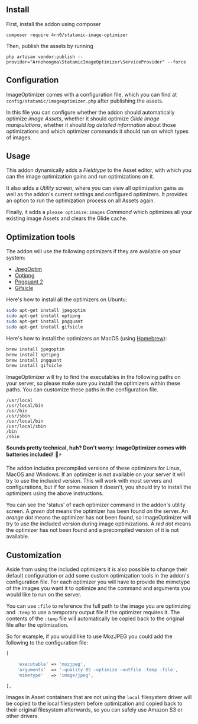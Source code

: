 ## Install
First, install the addon using composer  

```composer require 4rn0/statamic-image-optimizer```

Then, publish the assets by running  

```php artisan vendor:publish --provider="Arnohoogma\StatamicImageOptimizer\ServiceProvider" --force```

## Configuration
ImageOptimizer comes with a configuration file, which you can find at `config/statamic/imageoptimizer.php` after publishing the assets.  

In this file you can configure whether the addon should automatically optimize *image Assets*, whether it should optimize *Glide image manipulations*, whether it should *log detailed information* about those optimizations and which optimizer commands it should run on which types of images.  

## Usage
This addon dynamically adds a *Fieldtype* to the Asset editor, with which you can the image optimization gains and run optimizations on it.  

It also adds a *Utility* screen, where you can view all optimization gains as well as the addon's current settings and configured optimizers. It provides an option to run the optimization process on all Assets again.  

Finally, it adds a `please optimize:images` *Command* which optimizes all your existing image Assets and clears the Glide cache.  

## Optimization tools
The addon will use the following optimizers if they are available on your system:

- [JpegOptim](http://freecode.com/projects/jpegoptim)
- [Optipng](http://optipng.sourceforge.net/)
- [Pngquant 2](https://pngquant.org/)
- [Gifsicle](http://www.lcdf.org/gifsicle/)

Here's how to install all the optimizers on Ubuntu:

```bash
sudo apt-get install jpegoptim
sudo apt-get install optipng
sudo apt-get install pngquant
sudo apt-get install gifsicle
```

Here's how to install the optimizers on MacOS (using [Homebrew](https://brew.sh/)):

```bash
brew install jpegoptim
brew install optipng
brew install pngquant
brew install gifsicle
```

ImageOptimizer will try to find the executables in the following paths on your server, so please make sure you install the optimizers within these paths. You can customize these paths in the configuration file.

    /usr/local
    /usr/local/bin
    /usr/bin
    /usr/sbin
    /usr/local/bin
    /usr/local/sbin
    /bin
    /sbin

**Sounds pretty technical, huh? Don't worry: ImageOptimizer comes with batteries included!** 🔋⚡ 

The addon includes precompiled versions of these optimizers for Linux, MacOS and Windows. If an optimizer is not available on your server it will try to use the included version. This will work with most servers and configurations, but if for some reason it doesn't, you should try to install the optimizers using the above instructions.

You can see the 'status' of each optimizer command in the addon's utility screen. A *green dot* means the optimizer has been found on the server. An *orange dot* means the optimizer has not been found, so ImageOptimizer will try to use the included version during image optimizations. A *red dot* means the optimizer has not been found and a precompiled version of it is not available.  

## Customization
Aside from using the included optimizers it is also possible to change their default configuration or add some custom optimization tools in the addon's configuration file. For each optimizer you will have to provide the mimetype of the images you want it to optimize and the command and arguments you would like to run on the server.

You can use `:file` to reference the full path to the image you are optimizing and `:temp` to use a temporary output file if the optimizer requires it. The contents of the `:temp` file will automatically be copied back to the original file after the optimization.

So for example, if you would like to use MozJPEG you could add the following to the configuration file:

```php
[

    'executable' => 'mozjpeg',
    'arguments'  => '-quality 85 -optimize -outfile :temp :file',
    'mimetype'   => 'image/jpeg',

],
```  

Images in Asset containers that are not using the `local` filesystem driver will be copied to the local filesystem before optimization and copied back to their original filesystem afterwards, so you can safely use Amazon S3 or other drivers.